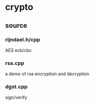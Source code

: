 # crypto

## source

### rijndael.h/cpp  

AES ecb/cbc  

### rsa.cpp

a demo of rsa encryption and decryption

### dgst.cpp

sign/verify
